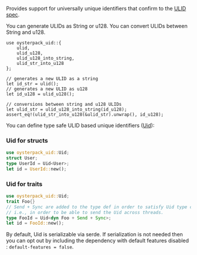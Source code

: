 Provides support for universally unique identifiers that confirm to the [ULID spec](https://github.com/ulid/spec).

You can generate ULIDs as String or u128.
You can convert ULIDs between String and u128.

```
use oysterpack_uid::{
    ulid,
    ulid_u128,
    ulid_u128_into_string,
    ulid_str_into_u128
};

// generates a new ULID as a string
let id_str = ulid();
// generates a new ULID as u128
let id_u128 = ulid_u128();

// conversions between string and u128 ULIDs
let ulid_str = ulid_u128_into_string(id_u128);
assert_eq!(ulid_str_into_u128(&ulid_str).unwrap(), id_u128);
```

You can define type safe ULID based unique identifiers ([Uid](https://docs.rs/oysterpack_uid/latest/oysterpack_uid/uid/struct.Uid.html)):

### Uid for structs
```rust
use oysterpack_uid::Uid;
struct User;
type UserId = Uid<User>;
let id = UserId::new();
```

### Uid for traits
```rust
use oysterpack_uid::Uid;
trait Foo{}
// Send + Sync are added to the type def in order to satisfy Uid type constraints for thread safety,
// i.e., in order to be able to send the Uid across threads.
type FooId = Uid<dyn Foo + Send + Sync>;
let id = FooId::new();
```
By default, Uid<T> is serializable via serde. If serialization is not needed then you can opt out by
including the dependency with default features disabled : `default-features = false`.